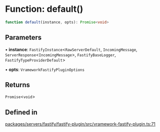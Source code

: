 # Function: default()

```ts
function default(instance, opts): Promise<void>
```

## Parameters

• **instance**: `FastifyInstance`\<`RawServerDefault`, `IncomingMessage`, `ServerResponse`\<`IncomingMessage`\>, `FastifyBaseLogger`, `FastifyTypeProviderDefault`\>

• **opts**: `VrameworkFastifyPluginOptions`

## Returns

`Promise`\<`void`\>

## Defined in

[packages/servers/fastify/fastify-plugin/src/vramework-fastify-plugin.ts:71](https://github.com/vramework/vramework/blob/effbb4c429219b23928f1b1f0fcdb2fd3899355c/packages/servers/fastify/fastify-plugin/src/vramework-fastify-plugin.ts#L71)

